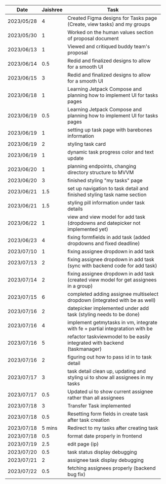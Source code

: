 | Date       | Jaishree | Task                                                                                   |
|------------|----------|----------------------------------------------------------------------------------------|
| 2023/05/28 | 4        | Created Figma designs for Tasks page (Create, view tasks) and my groups                |
| 2023/05/30 | 1        | Worked on the human values section of proposal document                                |
| 2023/06/13 | 1        | Viewed and critiqued buddy team's proposal                                             |
| 2023/06/14 | 0.5      | Redid and finalized designs to allow for a smooth UI                                   |
| 2023/06/15 | 3        | Redid and finalized designs to allow for a smooth UI                                   |
| 2023/06/18 | 1        | Learning Jetpack Compose and planning how to implement UI for tasks pages              |
| 2023/06/19 | 0.5      | Learning Jetpack Compose and planning how to implement UI for tasks pages              |
| 2023/06/19 | 1        | setting up task page with barebones information                                        |
| 2023/06/19 | 2        | styling task card                                                                      |
| 2023/06/19 | 1        | dynamic task progress color and text update                                            |
| 2023/06/20 | 1        | planning endpoints, changing directory structure to MVVM                               |
| 2023/06/20 | 3        | finished styling "my tasks" page                                                       |
| 2023/06/21 | 1.5      | set up navigation to task detail and finished styling task name section                |
| 2023/06/21 | 1.5      | styling pill information under task details                                            |
| 2023/06/22 | 1        | view and view model for add task (dropdowns and datepicker not implemented yet)        |
| 2023/06/23 | 4        | fixing formfields in add task (added dropdowns and fixed deadline)                     |
| 2023/07/10 | 1        | fixing assignee dropdown in add task                                                   |
| 2023/07/13 | 2        | fixing assignee dropdown in add task (sync with backend code for add task)             |
| 2023/07/14 | 2        | fixing assignee dropdown in add task (created view model for get assignees in a group) |
| 2023/07/15 | 6        | completed adding assignee multiselect dropdown (integrated with be as well)            |
| 2023/07/16 | 2        | datepicker implemented under add task (styling needs to be done)                       |
| 2023/07/16 | 4        | implement getmytasks in vm, integrate with fe + partial integratation with be          |
| 2023/07/16 | 5        | refactor taskviewmodel to be easily integrated with backend (taskmanager)              |
| 2023/07/16 | 2        | figuring out how to pass id in to task detail                                          |
| 2023/07/17 | 3        | task detail clean up, updating and styling ui to show all assignees in my tasks        |
| 2023/07/17 | 0.5      | Updated ui to show current assignee rather than all assignees                          |
| 2023/07/18 | 3        | Transfer Task implemented                                                              |
| 2023/07/18 | 0.5      | Resetting form fields in create task after task creation                               |
| 2023/07/18 | 5 mins   | Redirect to my tasks after creating task                                               |
| 2023/07/18 | 0.5      | format date properly in frontend                                                       |
| 2023/07/19 | 2.5      | edit page (ip)                                                                         |
| 2023/07/20 | 0.5      | task status display debugging                                                          |
| 2023/07/21 | 2        | assignee task display debugging                                                        |
| 2023/07/22 | 0.5      | fetching assignees properly (backend bug fix)                                          |

